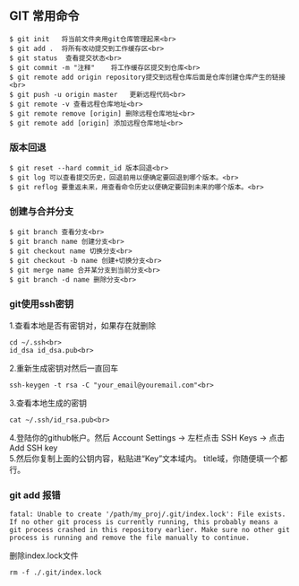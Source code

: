 ## GIT 常用命令

    $ git init   将当前文件夹用git仓库管理起来<br>
    $ git add .  将所有改动提交到工作缓存区<br>
    $ git status  查看提交状态<br>
    $ git commit -m "注释"    将工作缓存区提交到仓库<br>
    $ git remote add origin repository提交到远程仓库后面是仓库创建仓库产生的链接<br>
    $ git push -u origin master   更新远程代码<br>
    $ git remote -v 查看远程仓库地址<br>
    $ git remote remove [origin] 删除远程仓库地址<br>
    $ git remote add [origin] 添加远程仓库地址<br>

### 版本回退
    $ git reset --hard commit_id 版本回退<br>
    $ git log 可以查看提交历史，回退前用以便确定要回退到哪个版本。<br>
    $ git reflog 要重返未来，用查看命令历史以便确定要回到未来的哪个版本。<br>

### 创建与合并分支

    $ git branch 查看分支<br>
    $ git branch name 创建分支<br>
    $ git checkout name 切换分支<br>
    $ git checkout -b name 创建+切换分支<br>
    $ git merge name 合并某分支到当前分支<br>
    $ git branch -d name 删除分支<br>

### git使用ssh密钥
1.查看本地是否有密钥对，如果存在就删除<br>

    cd ~/.ssh<br>
    id_dsa id_dsa.pub<br>
2.重新生成密钥对然后一直回车<br>

    ssh-keygen -t rsa -C "your_email@youremail.com"<br>
3.查看本地生成的密钥<br>

    cat ~/.ssh/id_rsa.pub<br>
4.登陆你的github帐户。然后 Account Settings -> 左栏点击 SSH Keys -> 点击 Add SSH key<br>
5.然后你复制上面的公钥内容，粘贴进“Key”文本域内。 title域，你随便填一个都行。 

### git add 报错

    fatal: Unable to create '/path/my_proj/.git/index.lock': File exists.
    If no other git process is currently running, this probably means a
    git process crashed in this repository earlier. Make sure no other git
    process is running and remove the file manually to continue.
 
删除index.lock文件

    rm -f ./.git/index.lock